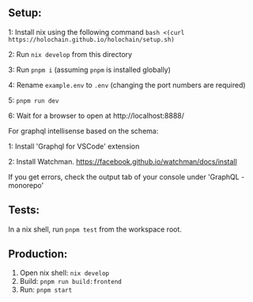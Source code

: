 ## Setup:
1: Install nix using the following command
`bash <(curl https://holochain.github.io/holochain/setup.sh)`

2: Run `nix develop` from this directory

3: Run `pnpm i` (assuming `pnpm` is installed globally)

4: Rename `example.env` to `.env` (changing the port numbers are required)

5: `pnpm run dev`

6: Wait for a browser to open at http://localhost:8888/


For graphql intellisense based on the schema:

1: Install 'Graphql for VSCode' extension

2: Install Watchman. https://facebook.github.io/watchman/docs/install

If you get errors, check the output tab of your console under 'GraphQL - monorepo'

## Tests:

In a nix shell, run `pnpm test` from the workspace root.

## Production:

1. Open nix shell: `nix develop`
2. Build: `pnpm run build:frontend`
3. Run: `pnpm start`